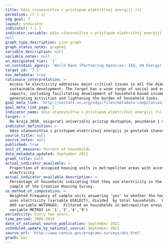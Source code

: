```yaml
---
title: Udio stanovništva s pristupom električnoj energiji (%)
permalink: /7-1-1/
sdg_goal: 7
layout: indicator
indicator: 7.1.1
indicator_variable: Udio stanovništva s pristupom električnoj energiji (%)
null
graph_type_description: Line graph
graph_status_notes: graphed
variable_description: null
variable_notes: null
un_designated_tier: '1'
un_custodial_agency: 'World Bank (Partnering Agencies: IEA, UN Energy)'
target_id: '7.1'
has_metadata: true
rationale_interpretation: >-
  Access to electricity addresses major critical issues in all the dimensions of
  sustainable development. The target has a wide range of social and economic
  impacts, including facilitating development of household-based income
  generating activities and lightening the burden of household tasks.
goal_meta_link: 'http://unstats.un.org/sdgs/files/metadata-compilation/Metadata-Goal-7.pdf'
goal_meta_link_page: 2
indicator_name: Udio stanovništva s pristupom električnoj energiji (%)
target: >-
  Do kraja 2030. osigurati univerzalni pristup dostupnim, pouzdanim i modernim energetskim uslugama.
indicator_definition: >-
  Udio stanovništva s pristupom električnoj energiji je postotak stanovništva koje ima pristup električnoj energiji.
source_title: null
source_notes: null
published: true
unit_of_measure: Percent of households
date_metadata_updated: September 2021
graph_title: null
actual_indicator_available: >-
  Proportion of occupied housing units in metropolitan areas with access to
  electricity
actual_indicator_available_description: >-
  Percentage of households indicating that they use electricity in the national
  sample of the Croatian Housing Survey.
us_method_of_computation: >-
  Weighted Frequency of sample units answering 'yes' to whether the household
  uses electricity (variable USELECT), divided  by total households.  Weight is
  AHS variable WGT90GEO.  Filtered on households in metropolitan areas (AHS
  variable METRO3 in '1','2','4','9')
periodicity: Every two years.
time_period: 2000-2019
date_of_national_source_publication: September 2021
scheduled_update_by_national_source: September 2021
source_url: 'http://www.census.gov/programs-surveys/ahs.html'
graoh: bar
---
```

